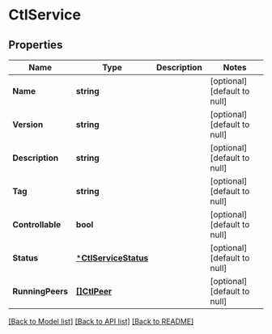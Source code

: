 # CtlService

## Properties
Name | Type | Description | Notes
------------ | ------------- | ------------- | -------------
**Name** | **string** |  | [optional] [default to null]
**Version** | **string** |  | [optional] [default to null]
**Description** | **string** |  | [optional] [default to null]
**Tag** | **string** |  | [optional] [default to null]
**Controllable** | **bool** |  | [optional] [default to null]
**Status** | [***CtlServiceStatus**](ctlServiceStatus.md) |  | [optional] [default to null]
**RunningPeers** | [**[]CtlPeer**](ctlPeer.md) |  | [optional] [default to null]

[[Back to Model list]](../../README.md#documentation-for-models) [[Back to API list]](../../README.md#documentation-for-api-endpoints) [[Back to README]](../../README.md)


